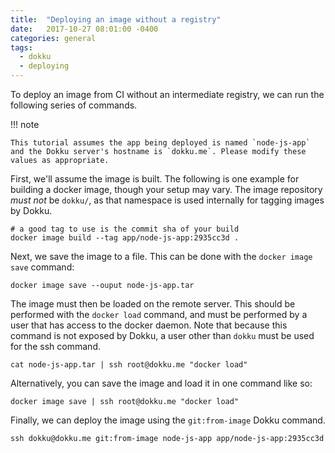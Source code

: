 ```yaml
---
title:  "Deploying an image without a registry"
date:   2017-10-27 08:01:00 -0400
categories: general
tags:
  - dokku
  - deploying
---
```


To deploy an image from CI without an intermediate registry, we can run the following series of commands.

!!! note

    This tutorial assumes the app being deployed is named `node-js-app` and the Dokku server's hostname is `dokku.me`. Please modify these values as appropriate.

First, we'll assume the image is built. The following is one example for building a docker image, though your setup may vary. The image repository _must not_ be `dokku/`, as that namespace is used internally for tagging images by Dokku.

```shell
# a good tag to use is the commit sha of your build
docker image build --tag app/node-js-app:2935cc3d .
```

Next, we save the image to a file. This can be done with the `docker image save` command:

```shell
docker image save --ouput node-js-app.tar
```

The image must then be loaded on the remote server. This should be performed with the `docker load` command, and must be performed by a user that has access to the docker daemon. Note that because this command is not exposed by Dokku, a user other than `dokku` must be used for the ssh command.

```shell
cat node-js-app.tar | ssh root@dokku.me "docker load"
```

Alternatively, you can save the image and load it in one command like so:

```shell
docker image save | ssh root@dokku.me "docker load"
```

Finally, we can deploy the image using the `git:from-image` Dokku command.

```shell
ssh dokku@dokku.me git:from-image node-js-app app/node-js-app:2935cc3d
```
